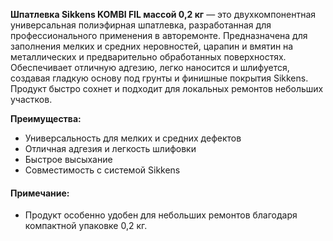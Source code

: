 **Шпатлевка Sikkens KOMBI FIL массой 0,2 кг** — это двухкомпонентная универсальная полиэфирная шпатлевка, разработанная для профессионального применения в авторемонте. Предназначена для заполнения мелких и средних неровностей, царапин и вмятин на металлических и предварительно обработанных поверхностях. Обеспечивает отличную адгезию, легко наносится и шлифуется, создавая гладкую основу под грунты и финишные покрытия Sikkens. Продукт быстро сохнет и подходит для локальных ремонтов небольших участков.

**Преимущества:**

- Универсальность для мелких и средних дефектов
- Отличная адгезия и легкость шлифовки
- Быстрое высыхание
- Совместимость с системой Sikkens

#### Примечание:

- Продукт особенно удобен для небольших ремонтов благодаря компактной упаковке 0,2 кг.
